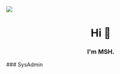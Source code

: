 <img align="center" src="https://github.com/msh-8/msh-8/blob/main/images/msh-8_banner_tcp.gif">
<h1 align="center"> Hi 👋</h1>

<h3 align="center"> I'm MSH.</h3>
### SysAdmin
